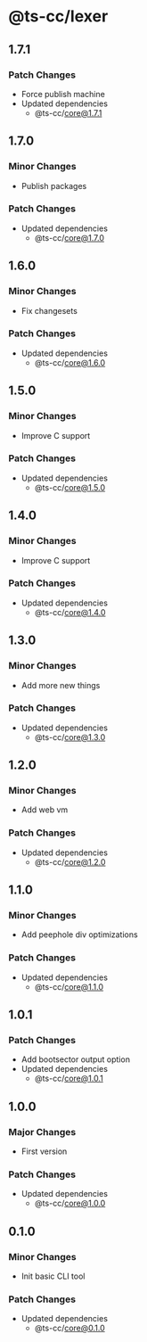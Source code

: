 # @ts-cc/lexer

## 1.7.1

### Patch Changes

- Force publish machine
- Updated dependencies
  - @ts-cc/core@1.7.1

## 1.7.0

### Minor Changes

- Publish packages

### Patch Changes

- Updated dependencies
  - @ts-cc/core@1.7.0

## 1.6.0

### Minor Changes

- Fix changesets

### Patch Changes

- Updated dependencies
  - @ts-cc/core@1.6.0

## 1.5.0

### Minor Changes

- Improve C support

### Patch Changes

- Updated dependencies
  - @ts-cc/core@1.5.0

## 1.4.0

### Minor Changes

- Improve C support

### Patch Changes

- Updated dependencies
  - @ts-cc/core@1.4.0

## 1.3.0

### Minor Changes

- Add more new things

### Patch Changes

- Updated dependencies
  - @ts-cc/core@1.3.0

## 1.2.0

### Minor Changes

- Add web vm

### Patch Changes

- Updated dependencies
  - @ts-cc/core@1.2.0

## 1.1.0

### Minor Changes

- Add peephole div optimizations

### Patch Changes

- Updated dependencies
  - @ts-cc/core@1.1.0

## 1.0.1

### Patch Changes

- Add bootsector output option
- Updated dependencies
  - @ts-cc/core@1.0.1

## 1.0.0

### Major Changes

- First version

### Patch Changes

- Updated dependencies
  - @ts-cc/core@1.0.0

## 0.1.0

### Minor Changes

- Init basic CLI tool

### Patch Changes

- Updated dependencies
  - @ts-cc/core@0.1.0
